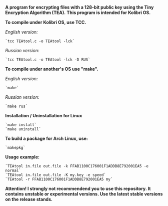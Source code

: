 **A program for encrypting files with a 128-bit public key using the Tiny Encryption Algorithm (TEA).**
**This program is intended for Kolibri OS.**

**To compile under Kolibri OS, use TCC.**

*English version:*

    `tcc TEAtool.c -o TEAtool -lck`

*Russian version:*

    `tcc TEAtool.c -o TEAtool -lck -D RUS`
        
**To compile under another's OS use "make".**

*English version:*

    `make`
    
*Russian version:*

    `make rus`  
                
**Installation / Uninstallation for Linux**

    `make install`
    `make uninstall`
        
**To build a package for Arch Linux, use:**

    `makepkg`
        
**Usage example:**

    `TEAtool in.file out.file -k FFAB1100C176001F1ADDB8E792001EA5 -e normal`  
    `TEAtool in.file out.file -K my.key -e speed`
    `TEAtool -r FFAB1100C176001F1ADDB8E792001EA5 my` 

**Attention! I strongly not recommendend you to use this repository. It contains unstable or experimental versions. Use the latest stable versions on the release stands.**  
